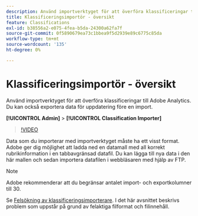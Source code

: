 ```yaml
---
description: Använd importverktyget för att överföra klassificeringar till Adobe Analytics. Du kan också exportera data för uppdatering före en import.
title: Klassificeringsimportör - översikt
feature: Classifications
exl-id: b38556a2-e075-4fea-b5da-24300a62fa7f
source-git-commit: 0f5890679ea73c1bbea9f5d2939e89c6775c85da
workflow-type: tm+mt
source-wordcount: '135'
ht-degree: 0%

---
```


# Klassificeringsimportör - översikt

Använd importverktyget för att överföra klassificeringar till Adobe Analytics. Du kan också exportera data för uppdatering före en import.

**[!UICONTROL Admin]** > **[!UICONTROL Classification Importer]**

>[!VIDEO](https://video.tv.adobe.com/v/16853/?quality=12)

Data som du importerar med importverktyget måste ha ett visst format. Adobe ger dig möjlighet att ladda ned en datamall med all korrekt rubrikinformation i en tabbavgränsad datafil. Du kan lägga till nya data i den här mallen och sedan importera datafilen i webbläsaren med hjälp av FTP.

>[!NOTE]
>
>Adobe rekommenderar att du begränsar antalet import- och exportkolumner till 30.

Se [Felsökning av klassificeringsimporterare](/help/components/classifications/importer/troubleshooting.md). I det här avsnittet beskrivs problem som uppstår på grund av felaktiga filformat och filinnehåll.

